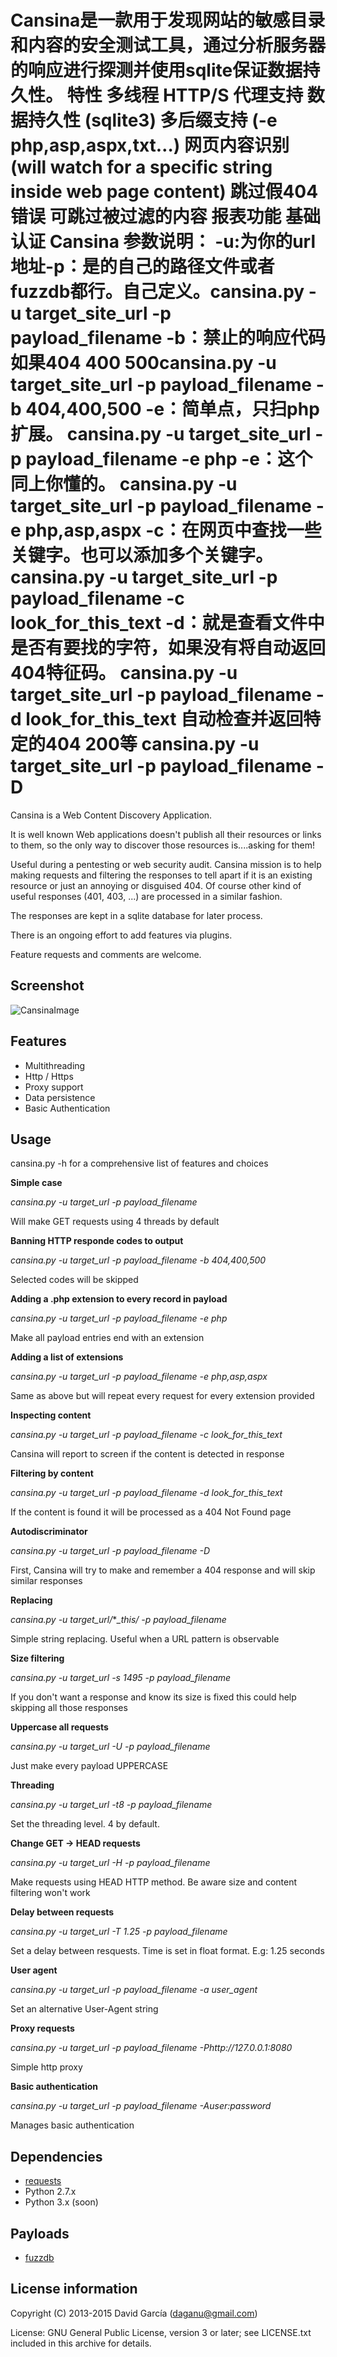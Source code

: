 Cansina是一款用于发现网站的敏感目录和内容的安全测试工具，通过分析服务器的响应进行探测并使用sqlite保证数据持久性。
特性
         多线程
         HTTP/S 代理支持
         数据持久性 (sqlite3)
         多后缀支持 (-e php,asp,aspx,txt…)
         网页内容识别 (will watch for a specific string inside web page content)
         跳过假404错误
         可跳过被过滤的内容
         报表功能
         基础认证
         Cansina
参数说明：
         -u:为你的url地址-p：是的自己的路径文件或者fuzzdb都行。自己定义。cansina.py -u target_site_url -p payload_filename
         -b：禁止的响应代码如果404 400 500cansina.py -u target_site_url -p payload_filename -b 404,400,500
         -e：简单点，只扫php扩展。
         cansina.py -u target_site_url -p payload_filename -e php
         -e：这个同上你懂的。
         cansina.py -u target_site_url -p payload_filename -e php,asp,aspx
         -c：在网页中查找一些关键字。也可以添加多个关键字。
         cansina.py -u target_site_url -p payload_filename -c look_for_this_text
         -d：就是查看文件中是否有要找的字符，如果没有将自动返回404特征码。
         cansina.py -u target_site_url -p payload_filename -d look_for_this_text
         自动检查并返回特定的404 200等
         cansina.py -u target_site_url -p payload_filename -D
=======

Cansina is a Web Content Discovery Application.

It is well known Web applications doesn't publish all their resources or links to them, 
so the only way to discover those resources is....asking for them!

Useful during a pentesting or web security audit. Cansina mission is to help making 
requests and filtering the responses to tell apart if it is an existing resource or
just an annoying or disguised 404. Of course other kind of useful responses 
(401, 403, ...) are processed in a similar fashion.

The responses are kept in a sqlite database for later process.

There is an ongoing effort to add features via plugins.

Feature requests and comments are welcome.

Screenshot
----------

![CansinaImage](https://github.com/deibit/cansina/raw/gh-pages/images/cansina-showcase.png "Image")

Features
--------

- Multithreading
- Http / Https
- Proxy support
- Data persistence
- Basic Authentication

Usage
-----

cansina.py -h for a comprehensive list of features and choices

**Simple case**

*cansina.py -u target_url -p payload_filename*

Will make GET requests using 4 threads by default 

**Banning HTTP responde codes to output**

*cansina.py -u target_url -p payload_filename -b 404,400,500*

Selected codes will be skipped

**Adding a .php extension to every record in payload**

*cansina.py -u target_url -p payload_filename -e php*

Make all payload entries end with an extension

**Adding a list of extensions**

*cansina.py -u target_url -p payload_filename -e php,asp,aspx*

Same as above but will repeat every request for every extension provided

**Inspecting content**

*cansina.py -u target_url -p payload_filename -c look_for_this_text*

Cansina will report to screen if the content is detected in response

**Filtering by content**

*cansina.py -u target_url -p payload_filename -d look_for_this_text*

If the content is found it will be processed as a 404 Not Found page

**Autodiscriminator**

*cansina.py -u target_url -p payload_filename -D*

First, Cansina will try to make and remember a 404 response and will skip similar responses

**Replacing**

*cansina.py -u target_url/***_this/ -p payload_filename*

Simple string replacing. Useful when a URL pattern is observable

**Size filtering**

*cansina.py -u target_url -s 1495 -p payload_filename*

If you don't want a response and know its size is fixed this could help skipping all those responses

**Uppercase all requests**

*cansina.py -u target_url -U -p payload_filename*

Just make every payload UPPERCASE

**Threading**

*cansina.py -u target_url -t8 -p payload_filename*

Set the threading level. 4 by default.

**Change GET -> HEAD requests**

*cansina.py -u target_url -H -p payload_filename*

Make requests using HEAD HTTP method. Be aware size and content filtering won't work

**Delay between requests**

*cansina.py -u target_url -T 1.25 -p payload_filename*

Set a delay between resquests. Time is set in float format. E.g: 1.25 seconds

**User agent**

*cansina.py -u target_url -p payload_filename -a user_agent*

Set an alternative User-Agent string

**Proxy requests**

*cansina.py -u target_url -p payload_filename -Phttp://127.0.0.1:8080*

Simple http proxy

**Basic authentication**

*cansina.py -u target_url -p payload_filename -Auser:password*

Manages basic authentication

Dependencies
------------

- [requests](https://github.com/kennethreitz/requests)
- Python 2.7.x 
- Python 3.x (soon)

Payloads
--------

- [fuzzdb](https://code.google.com/p/fuzzdb/)

License information
-------------------

Copyright (C) 2013-2015 David García (daganu@gmail.com)

License: GNU General Public License, version 3 or later; see LICENSE.txt
         included in this archive for details.

